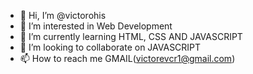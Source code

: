 - 👋 Hi, I’m @victorohis
- 👀 I’m interested in Web Development
- 🌱 I’m currently learning HTML, CSS AND JAVASCRIPT
- 💞️ I’m looking to collaborate on JAVASCRIPT
- 📫 How to reach me GMAIL(victorevcr1@gmail.com)

<!---
victorohis/victorohis is a ✨ special ✨ repository because its `README.md` (this file) appears on your GitHub profile.
You can click the Preview link to take a look at your changes.
--->
